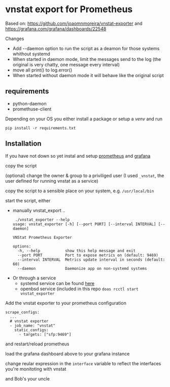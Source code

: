# vnstat export for Prometheus

Based on: https://github.com/joaomnmoreira/vnstat-exporter and https://grafana.com/grafana/dashboards/22548

Changes
 * Add --daemon option to run the script as a deamon for those systems whithout systemd
 * When started in daemon mode, limit the messages send to the log (the original is very chatty, one message every interval)
 * move all print() to log.error()
 * When started without daemon mode it will behave like the original script

## requirements
 * python-daemon
 * promethuse-client

Depending on your OS you either install a package or setup a _venv_ and run
```
pip install -r requirements.txt
```
## Installation
If you have not down so yet instal and setup [prometheus](https://prometheus.io/docs/prometheus/latest/installation/) and [grafana](https://grafana.com/docs/grafana/latest/setup-grafana/)

copy the script

(optional) change the owner & group to a priviliged user (I used `_vnstat`, the user defined for running vnstat as a service)

copy the script to a sensible place on your system, e.g. `/usr/local/bin`

start the script, either
 * manually vnstat_export ..
    ```
     ./vnstat_exporter --help                                                                                                                          
    usage: vnstat_exporter [-h] [--port PORT] [--interval INTERVAL] [--daemon]
    
    VNStat Prometheus Exporter
    
    options:
      -h, --help           show this help message and exit
      --port PORT          Port to expose metrics on (default: 9469)
      --interval INTERVAL  Metrics update interval in seconds (default: 60)
      --daemon             Daemonize app on non-systemd systems
    ```
 * Or through a service
   * systemd service can be found [here](https://github.com/joaomnmoreira/vnstat-exporter/blob/main/ansible/templates/vnstat_exporter.service.j2) 
   * openbsd service (included in this repo  `doas rcctl start vnstat_exporter`
 
Add the vnstat exporter to your prometheus configuration

```
scrape_configs:
  ...
  # vnstat exporter
  - job_name: "vnstat"
    static_configs:
      - targets: ["sfp:9469"] 

```
and restart/reload prometheus

load the grafana dashboard above to your grafana instance

change reular expression in the `interface` variable to reflect the interfaces you're monitoting with vnstat

and Bob's your uncle
